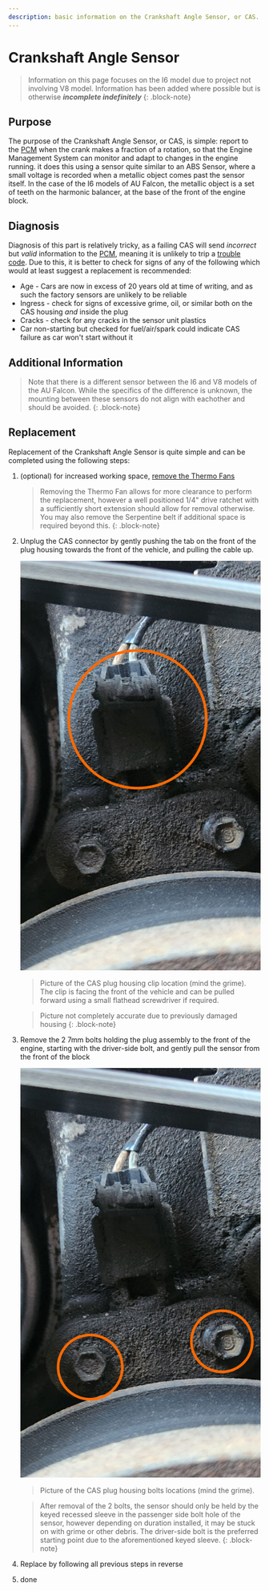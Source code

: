 ```yaml
---
description: basic information on the Crankshaft Angle Sensor, or CAS.
---
```


# Crankshaft Angle Sensor

> Information on this page focuses on the I6 model due to project not involving V8 model. Information has been added where possible but is otherwise ***incomplete indefinitely***
{: .block-note}

## Purpose
<!-- TODO add link to theoretical ABS page -->

The purpose of the Crankshaft Angle Sensor, or CAS, is simple: report to the [PCM](../../PCMBCM/PCM/PCM.md) when the crank makes a fraction of a rotation, so that the Engine Management System can monitor and adapt to changes in the engine running. it does this using a sensor quite similar to an ABS Sensor, where a small voltage is recorded when a metallic object comes past the sensor itself. In the case of the I6 models of AU Falcon, the metallic object is a set of teeth on the harmonic balancer, at the base of the front of the engine block.

## Diagnosis

Diagnosis of this part is relatively tricky, as a failing CAS will send *incorrect* but *valid* information to the [PCM](../../PCMBCM/PCM/PCM.md), meaning it is unlikely to trip a [trouble code](../../PCMBCM/DTCCodes/DTCCodes.md#dtcs). Due to this, it is better to check for signs of any of the following which would at least suggest a replacement is recommended:

- Age - Cars are now in excess of 20 years old at time of writing, and as such the factory sensors are unlikely to be reliable
- Ingress - check for signs of excessive grime, oil, or similar both on the CAS housing *and* inside the plug
- Cracks - check for any cracks in the sensor unit plastics
- Car non-starting but checked for fuel/air/spark could indicate CAS failure as car won't start without it

## Additional Information

> Note that there is a different sensor between the I6 and V8 models of the AU Falcon. While the specifics of the difference is unknown, the mounting between these sensors do not align with eachother and should be avoided.
{: .block-note}

## Replacement

Replacement of the Crankshaft Angle Sensor is quite simple and can be completed using the following steps:

1. (optional) for increased working space, [remove the Thermo Fans](../ThermoFan/ThermoFan.md)

    > Removing the Thermo Fan allows for more clearance to perform the replacement, however a well positioned 1/4" drive ratchet with a sufficiently short extension should allow for removal otherwise. You may also remove the Serpentine belt if additional space is required beyond this.
    {: .block-note}

1. Unplug the CAS connector by gently pushing the tab on the front of the plug housing towards the front of the vehicle, and pulling the cable up.

    ![CAS plug housing clip](./CAS-connector.jpg)
    > Picture of the CAS plug housing clip location (mind the grime). The clip is facing the front of the vehicle and can be pulled forward using a small flathead screwdriver if required.

    > Picture not completely accurate due to previously damaged housing
    {: .block-note}

1. Remove the 2 7mm bolts holding the plug assembly to the front of the engine, starting with the driver-side bolt, and gently pull the sensor from the front of the block

    ![CAS plug housing bolt locations](./CAS-bolts.jpg)
    > Picture of the CAS plug housing bolts locations (mind the grime).

    > After removal of the 2 bolts, the sensor should only be held by the keyed recessed sleeve in the passenger side bolt hole of the sensor, however depending on duration installed, it may be stuck on with grime or other debris. The driver-side bolt is the preferred starting point due to the aforementioned keyed sleeve.
    {: .block-note}

1. Replace by following all previous steps in reverse
1. done